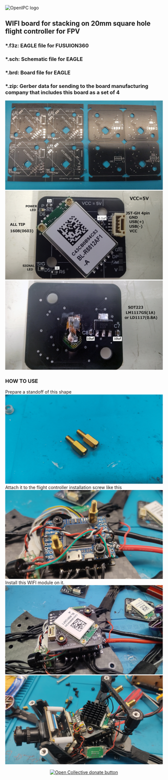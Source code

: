 ![OpenIPC logo](https://openipc.org/assets/openipc-logo-black.svg)

## WIFI board for stacking on 20mm square hole flight controller for FPV
### *.f3z: EAGLE file for FUSUION360
### *.sch: Schematic file for EAGLE
### *.brd: Board file for EAGLE
### *.zip: Gerber data for sending to the board manufacturing company that includes this board as a set of 4
![top](photo1707209711.jpeg)
![top](WIFI-board.jpg)
![top](WIFI-board2.jpg)
### HOW TO USE
Prepare a standoff of this shape
![top](photo/StandOff.jpg)
Attach it to the flight controller installation screw like this
![top](photo/install1.jpg)
Install this WIFI module on it.
![top](photo/install2.jpg)
![top](photo/install3.jpg)
<p align="center">
<a href="https://opencollective.com/openipc/contribute/backer-14335/checkout" target="_blank"><img src="https://opencollective.com/webpack/donate/button@2x.png?color=blue" width="250" alt="Open Collective donate button"></a>
</p>
